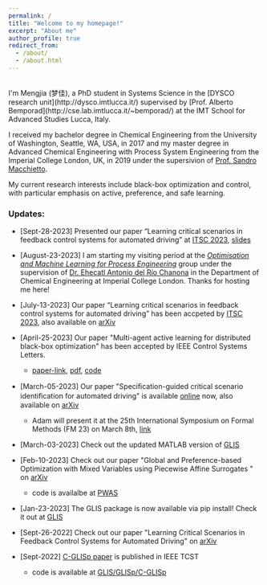 ```yaml
---
permalink: /
title: "Welcome to my homepage!"
excerpt: "About me"
author_profile: true
redirect_from: 
  - /about/
  - /about.html
---
```

<br />
I'm Mengjia (梦佳), a PhD student in Systems Science in the [DYSCO research unit](http://dysco.imtlucca.it/) supervised by [Prof. Alberto Bemporad](http://cse.lab.imtlucca.it/~bemporad/) at the IMT School for Advanced Studies Lucca, Italy.

I received my bachelor degree in Chemical Engineering from the University of Washington, Seattle, WA, USA, in 2017 and my master degree in Advanced Chemical Engineering with Process System Engineering from the Imperial College London, UK, in 2019 under the supersivion of [Prof. Sandro Macchietto](https://www.imperial.ac.uk/people/s.macchietto). 

My current research interests include black-box optimization and control, with particular emphasis on active, preference, and safe learning.

### Updates:
- [Sept-28-2023] Presented our paper “Learning critical scenarios in feedback control systems for automated driving” at [ITSC 2023](https://2023.ieee-itsc.org/), [slides](http://mjzhu-p.github.io/files/2023-itsc_168_red.pdf)

- [August-23-2023] I am starting my visiting period at the [*Optimisation and Machine Learning for Process Engineering*](https://www.imperial.ac.uk/optimisation-and-machine-learning-for-process-engineering/about-us/) group under the supervision of [Dr. Ehecatl Antonio del Río Chanona](https://www.imperial.ac.uk/people/a.del-rio-chanona) in the Department of Chemical Engineering at Imperial College London. Thanks for hosting me here! 

- [July-13-2023] Our paper “Learning critical scenarios in feedback control systems for automated driving” has been accpeted by [ITSC 2023](https://2023.ieee-itsc.org/), also available on [arXiv](https://arxiv.org/pdf/2209.12586)

- [April-25-2023] Our paper "Multi-agent active learning for distributed black-box optimization" has been accepted by IEEE Control Systems Letters.
  
  - [paper-link](https://ieeexplore.ieee.org/document/10107979), [pdf](http://mjzhu-p.github.io/files/2023-dglis-lcss.pdf), [code](https://leon.idsia.ch/lib_download)

- [March-05-2023] Our paper "Speciﬁcation-guided critical scenario identiﬁcation for automated driving" is available [online](https://doi.org/10.1007/978-3-031-27481-7_35) now, also available on [arXiv](https://arxiv.org/pdf/2303.05139.pdf)
  
  - Adam will present it at the 25th International Symposium on Formal Methods (FM 23) on March 8th, [link](https://fm2023.isp.uni-luebeck.de/)

- [March-03-2023] Check out the updated MATLAB version of [GLIS](https://github.com/bemporad/GLIS_MATLAB)

- [Feb-10-2023] Check out our paper "Global and Preference-based Optimization with Mixed Variables using Piecewise Affine Surrogates " on [arXiv](https://arxiv.org/abs/2302.04686)
    
  - code is availalbe at [PWAS](https://github.com/mjzhu-p/PWAS)

- [Jan-23-2023] The GLIS package is now available via pip install! Check it out at [GLIS](https://github.com/bemporad/GLIS)

- [Sept-26-2022] Check out our paper "Learning Critical Scenarios in Feedback Control Systems for Automated Driving" on [arXiv](https://arxiv.org/abs/2209.12586)

- [Sept-2022] [C-GLISp paper](https://ieeexplore.ieee.org/abstract/document/9667199) is published in IEEE TCST

  - code is available at [GLIS/GLISp/C-GLISp](http://cse.lab.imtlucca.it/~bemporad/glis/)